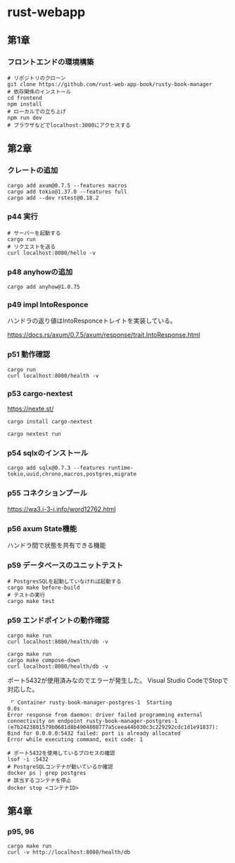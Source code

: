 # rust-webapp

## 第1章

### フロントエンドの環境構築

```shell
# リポジトリのクローン
git clone https://github.com/rust-web-app-book/rusty-book-manager
# 依存関係のインストール
cd frontend
npm install
# ローカルでの立ち上げ
npm run dev
# ブラウザなどでlocalhost:3000にアクセスする
```

## 第2章

### クレートの追加

```shell
cargo add axum@0.7.5 --features macros
cargo add tokio@1.37.0 --features full
cargo add --dev rstest@0.18.2
```

### p44 実行

```shell
# サーバーを起動する
cargo run
# リクエストを送る
curl localhost:8080/hello -v
```

### p48 anyhowの追加

```shell
cargo add anyhow@1.0.75
```

### p49 impl IntoResponce

ハンドラの返り値はIntoResponceトレイトを実装している。

https://docs.rs/axum/0.7.5/axum/response/trait.IntoResponse.html


### p51 動作確認

``` shell
cargo run
curl localhost:8080/health -v
```

### p53 cargo-nextest

https://nexte.st/

``` shell
cargo install cargo-nextest
```

``` shell
cargo nextest run
```

### p54 sqlxのインストール

``` shell
cargo add sqlx@0.7.3 --features runtime-tokio,uuid,chrono,macros,postgres,migrate
```

### p55 コネクションプール

https://wa3.i-3-i.info/word12762.html

### p56 axum State機能

ハンドラ間で状態を共有できる機能

### p59 データベースのユニットテスト

``` shell
# PostgresSQLを起動していなければ起動する
cargo make before-build
# テストの実行
cargo make test
```

### p59 エンドポイントの動作確認

``` shell
cargo make run
curl localhost:8080/health/db -v
```

``` shell
cargo make run
cargo make compose-down
curl localhost:8080/health/db -v
```


ポート5432が使用済みなのでエラーが発生した。
Visual Studio CodeでStopで対応した。

```
 ⠋ Container rusty-book-manager-postgres-1  Starting                                                                           0.0s 
Error response from daemon: driver failed programming external connectivity on endpoint rusty-book-manager-postgres-1 (e7b2423801579b0681d8b4904808777a5ceea44b030c3c229292cdc1d1e91837): Bind for 0.0.0.0:5432 failed: port is already allocated
Error while executing command, exit code: 1
```

```shell
# ポート5432を使用しているプロセスの確認
lsof -i :5432
# PostgreSQLコンテナが動いているか確認
docker ps | grep postgres  
# 該当するコンテナを停止
docker stop <コンテナID>   
```

## 第4章

### p95, 96

``` shell
cargo make run
curl -v http://localhost:8080/health/db
```
